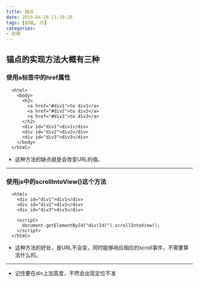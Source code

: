 ```yaml
---
title: 锚点
date: 2019-04-26 11:10:28
tags: [前端, JS]
categories:
- 前端
---
```


## 锚点的实现方法大概有三种

<!-- more -->

###  使用a标签中的href属性

```
  <html>
    <body>
      <h2>
        <a href="#div1">to div1</a>
        <a href="#div2">to div2</a>
        <a href="#div3">to div3</a>
      </h2>
      <div id="div1">div1</div>
      <div id="div2">div2</div>
      <div id="div3">div3</div>
    </body>
  </html>
```

- 这种方法的缺点就是会改变URL的值。

---

### 使用js中的scrollIntoView()这个方法

```
  <html>
    <div id="div1">div1</div>
    <div id="div2">div2</div>
    <div id="div3">div3</div>
    
    <script>
      document.getElementById("div(Id)").scrollIntoView();
    </script>
  </html>
```
- 这种方法的好处，是URL不会变，同时能够响应相应的scroll事件，不需要算法什么的。

---

- 记住要在div上加高度，不然会出现定位不准